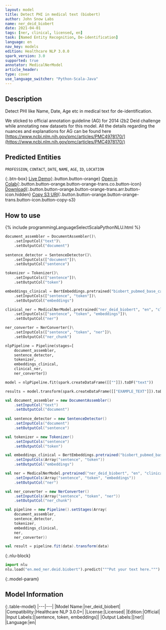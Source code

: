 ```yaml
---
layout: model
title: Detect PHI in medical text (biobert)
author: John Snow Labs
name: ner_deid_biobert
date: 2021-04-01
tags: [ner, clinical, licensed, en]
task: [Named Entity Recognition, De-identification]
language: en
nav_key: models
edition: Healthcare NLP 3.0.0
spark_version: 3.0
supported: true
annotator: MedicalNerModel
article_header:
type: cover
use_language_switcher: "Python-Scala-Java"
---
```


## Description

Detect PHI like Name, Date, Age etc in medical text for de-identification.

We sticked to official annotation guideline (AG) for 2014 i2b2 Deid challenge while annotating new datasets for this model. All the details regarding the nuances and explanations for AG can be found here [https://www.ncbi.nlm.nih.gov/pmc/articles/PMC4978170/](https://www.ncbi.nlm.nih.gov/pmc/articles/PMC4978170/)

## Predicted Entities

`PROFESSION`, `CONTACT`, `DATE`, `NAME`, `AGE`, `ID`, `LOCATION`

{:.btn-box}
[Live Demo](https://demo.johnsnowlabs.com/healthcare/NER_DEMOGRAPHICS/){:.button.button-orange}
[Open in Colab](https://colab.research.google.com/github/JohnSnowLabs/spark-nlp-workshop/blob/master/tutorials/streamlit_notebooks/healthcare/NER_DEMOGRAPHICS.ipynb){:.button.button-orange.button-orange-trans.co.button-icon}
[Download](https://s3.amazonaws.com/auxdata.johnsnowlabs.com/clinical/models/ner_deid_biobert_en_3.0.0_3.0_1617260631832.zip){:.button.button-orange.button-orange-trans.arr.button-icon.hidden}
[Copy S3 URI](s3://auxdata.johnsnowlabs.com/clinical/models/ner_deid_biobert_en_3.0.0_3.0_1617260631832.zip){:.button.button-orange.button-orange-trans.button-icon.button-copy-s3}

## How to use



<div class="tabs-box" markdown="1">
{% include programmingLanguageSelectScalaPythonNLU.html %}

```python
document_assembler = DocumentAssembler()\
    .setInputCol("text")\
    .setOutputCol("document")
         
sentence_detector = SentenceDetector()\
    .setInputCols(["document"])\
    .setOutputCol("sentence")

tokenizer = Tokenizer()\
    .setInputCols(["sentence"])\
    .setOutputCol("token")

embeddings_clinical = BertEmbeddings.pretrained("biobert_pubmed_base_cased") \
    .setInputCols(["sentence", "token"])\
    .setOutputCol("embeddings")

clinical_ner = MedicalNerModel.pretrained("ner_deid_biobert", "en", "clinical/models")\
    .setInputCols(["sentence", "token", "embeddings"])\
    .setOutputCol("ner")

ner_converter = NerConverter()\
 	.setInputCols(["sentence", "token", "ner"])\
 	.setOutputCol("ner_chunk")

nlpPipeline = Pipeline(stages=[
    document_assembler, 
    sentence_detector, 
    tokenizer, 
    embeddings_clinical, 
    clinical_ner, 
    ner_converter])

model = nlpPipeline.fit(spark.createDataFrame([[""]]).toDF("text"))

results = model.transform(spark.createDataFrame([["EXAMPLE_TEXT"]]).toDF("text"))
```
```scala
val document_assembler = new DocumentAssembler()
    .setInputCol("text")
    .setOutputCol("document")
         
val sentence_detector = new SentenceDetector()
    .setInputCols("document")
    .setOutputCol("sentence")

val tokenizer = new Tokenizer()
    .setInputCols("sentence")
    .setOutputCol("token")

val embeddings_clinical = BertEmbeddings.pretrained("biobert_pubmed_base_cased")
    .setInputCols(Array("sentence", "token"))
    .setOutputCol("embeddings")

val ner = MedicalNerModel.pretrained("ner_deid_biobert", "en", "clinical/models")
    .setInputCols(Array("sentence", "token", "embeddings"))
    .setOutputCol("ner")

val ner_converter = new NerConverter()
 	.setInputCols(Array("sentence", "token", "ner"))
 	.setOutputCol("ner_chunk")

val pipeline = new Pipeline().setStages(Array(
    document_assembler, 
    sentence_detector, 
    tokenizer, 
    embeddings_clinical, 
    ner, 
    ner_converter))

val result = pipeline.fit(data).transform(data)
```


{:.nlu-block}
```python
import nlu
nlu.load("en.med_ner.deid.biobert").predict("""Put your text here.""")
```

</div>

{:.model-param}
## Model Information

{:.table-model}
|---|---|
|Model Name:|ner_deid_biobert|
|Compatibility:|Healthcare NLP 3.0.0+|
|License:|Licensed|
|Edition:|Official|
|Input Labels:|[sentence, token, embeddings]|
|Output Labels:|[ner]|
|Language:|en|